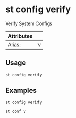 # st config verify

Verify System Configs

| Attributes       | &nbsp;
|------------------|-------------
| Alias:           | v

## Usage

```bash
st config verify
```

## Examples

```bash
st config verify
```

```bash
st conf v
```


